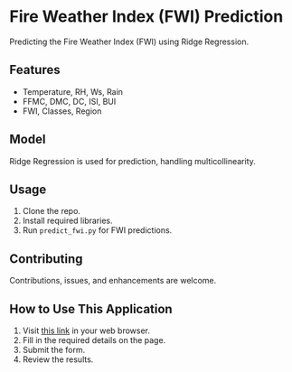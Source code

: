 # Fire Weather Index (FWI) Prediction

Predicting the Fire Weather Index (FWI) using Ridge Regression.

## Features
- Temperature, RH, Ws, Rain
- FFMC, DMC, DC, ISI, BUI
- FWI, Classes, Region

## Model
Ridge Regression is used for prediction, handling multicollinearity.

## Usage
1. Clone the repo.
2. Install required libraries.
3. Run `predict_fwi.py` for FWI predictions.

## Contributing
Contributions, issues, and enhancements are welcome.

## How to Use This Application
1. Visit [this link](http://fwipredictor-env.eba-xtmexjyb.ap-south-1.elasticbeanstalk.com/predictdata) in your web browser.
2. Fill in the required details on the page.
3. Submit the form.
4. Review the results.

